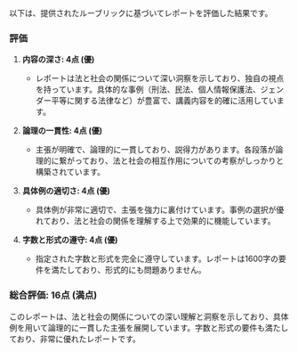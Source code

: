 以下は、提供されたルーブリックに基づいてレポートを評価した結果です。

### 評価

1. **内容の深さ: 4点 (優)**
   - レポートは法と社会の関係について深い洞察を示しており、独自の視点を持っています。具体的な事例（刑法、民法、個人情報保護法、ジェンダー平等に関する法律など）が豊富で、講義内容を的確に活用しています。

2. **論理の一貫性: 4点 (優)**
   - 主張が明確で、論理的に一貫しており、説得力があります。各段落が論理的に繋がっており、法と社会の相互作用についての考察がしっかりと構築されています。

3. **具体例の適切さ: 4点 (優)**
   - 具体例が非常に適切で、主張を強力に裏付けています。事例の選択が優れており、法と社会の関係を理解する上で効果的に機能しています。

4. **字数と形式の遵守: 4点 (優)**
   - 指定された字数と形式を完全に遵守しています。レポートは1600字の要件を満たしており、形式的にも問題ありません。

### 総合評価: 16点 (満点)

このレポートは、法と社会の関係についての深い理解と洞察を示しており、具体例を用いて論理的に一貫した主張を展開しています。字数と形式の要件も満たしており、非常に優れたレポートです。